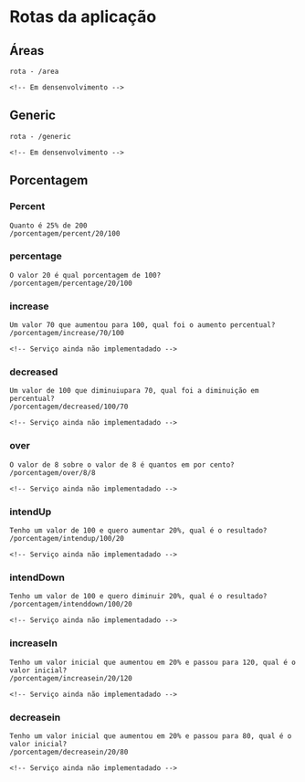 # Rotas da aplicação

## Áreas

    rota - /area

    <!-- Em densenvolvimento -->

## Generic

    rota - /generic

    <!-- Em densenvolvimento -->

## Porcentagem

### Percent

    Quanto é 25% de 200
    /porcentagem/percent/20/100

### percentage

    O valor 20 é qual porcentagem de 100?
    /porcentagem/percentage/20/100

### increase

    Um valor 70 que aumentou para 100, qual foi o aumento percentual?
    /porcentagem/increase/70/100

    <!-- Serviço ainda não implementadado -->

### decreased 

    Um valor de 100 que diminuiupara 70, qual foi a diminuição em percentual?
    /porcentagem/decreased/100/70

    <!-- Serviço ainda não implementadado -->

### over

    O valor de 8 sobre o valor de 8 é quantos em por cento?
    /porcentagem/over/8/8

    <!-- Serviço ainda não implementadado -->

### intendUp

    Tenho um valor de 100 e quero aumentar 20%, qual é o resultado?
    /porcentagem/intendup/100/20

    <!-- Serviço ainda não implementadado -->

### intendDown

    Tenho um valor de 100 e quero diminuir 20%, qual é o resultado?
    /porcentagem/intenddown/100/20

    <!-- Serviço ainda não implementadado -->

### increaseIn

    Tenho um valor inicial que aumentou em 20% e passou para 120, qual é o valor inicial?
    /porcentagem/increasein/20/120

    <!-- Serviço ainda não implementadado -->

### decreasein

    Tenho um valor inicial que aumentou em 20% e passou para 80, qual é o valor inicial?
    /porcentagem/decreasein/20/80

    <!-- Serviço ainda não implementadado -->